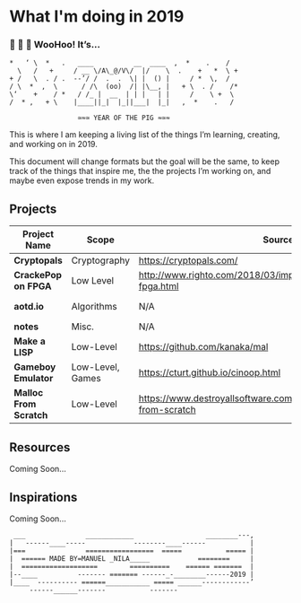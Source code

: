 
# What I'm doing in 2019


### 🎉 🎊 🙌 **WooHoo! It’s...** 
```
*   ‘ \  *   .   ____          __  ____  ,  *    .    /
  \   /   +     / __ \/A\_@/V\/  |/    \  .    +   *  \ +
+ /   \  . / .  --’/ /  .  .  \| |  () |     / *  \,  /
/ \  *  ,  \      / /\  (oo)  /| |\__, |   + \  . /    /*
\‘    +    / *   / /_ |  __  | | |   | |     /    \ +  \
/  * ,   + \    |____||_|  |_||___|  |_|   ,  *    .   /

                 ≃≈≃ YEAR OF THE PIG ≈≃≈
```
This is where I am keeping a living list of the things I’m learning, creating, and working on in 2019.

This document will change formats but the goal will be the same, to keep track of the things that inspire me, the the projects I’m working on, and maybe even expose trends in my work.

## Projects

| Project Name | Scope | Source | Repository | Progress | Lang. |
|--------------|-------|--------|------------|----------|----------|
| **Cryptopals** | Cryptography | https://cryptopals.com/ | [manila/cryptopals](https://github.com/manila/cryptopals) | Started | C
| **CrackePop on FPGA** | Low Level | http://www.righto.com/2018/03/implementing-fizzbuzz-on-fpga.html | N/A | Not Started | Verilog
| **aotd.io** | Algorithms | N/A | N/A | Not Started |
| **notes** | Misc. | N/A | N/A | N/A |
| **Make a LISP** | Low-Level | https://github.com/kanaka/mal | N/A | Not Started | N/A |
| **Gameboy Emulator** | Low-Level, Games | https://cturt.github.io/cinoop.html | N/A | Not Started | N/A |
| **Malloc From Scratch** | Low-Level | https://www.destroyallsoftware.com/screencasts/catalog/malloc-from-scratch | N/A | Not Started | C



## Resources

Coming Soon...

## Inspirations

Coming Soon...
```
 ___               ____________                  ________---,
|   ------____-----            --------____------           |
|===               =================  =====           ===== |
|  ====== MADE BY=MANUEL _NILA_____            ========     |
|  ===================        ==========    ====== =======  |
|--____          ------- ======= ------_-________------2019 |
|____  ---------- ======___________ ===== ______------------’
     ------______-------           -------
```

